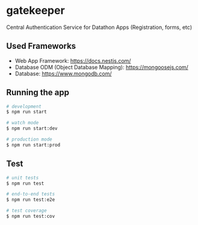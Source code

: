 # gatekeeper
Central Authentication Service for Datathon Apps (Registration, forms, etc)

## Used Frameworks
- Web App Framework: https://docs.nestjs.com/
- Database ODM (Object Database Mapping): https://mongoosejs.com/
- Database: https://www.mongodb.com/

## Running the app
```bash
# development
$ npm run start

# watch mode
$ npm run start:dev

# production mode
$ npm run start:prod
```

## Test
```bash
# unit tests
$ npm run test

# end-to-end tests
$ npm run test:e2e

# test coverage
$ npm run test:cov
```